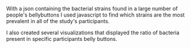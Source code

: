 With a json containing the bacterial strains found in a large number of people's bellybuttons I used javascript to find which strains are the most prevalent in all of the study's participants.

I also created several visualizations that displayed the ratio of bacteria present in specific participants belly buttons.
